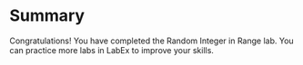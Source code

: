 # Summary

Congratulations! You have completed the Random Integer in Range lab. You can practice more labs in LabEx to improve your skills.
